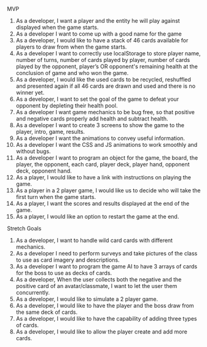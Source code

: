 MVP

1. As a developer, I want a player and the entity he will play against displayed when the game starts.
2. As a developer I want to come up with a good name for the game
3. As a developer, I would like to have a stack of 46 cards available for players to draw from when the game starts.
4. As  a developer I want to correctly use localStorage to store player name, number of turns, number of cards played by player, number of cards played by the opponent, player’s OR opponent's remaining health at the conclusion of game and who won the game.
5. As a developer, I would like the used cards to be recycled, reshuffled and presented again if all 46 cards are drawn and used and there is no winner yet.
7. As a developer, I want to set the goal of the game to defeat your opponent by depleting their health pool.
8. As a developer I want game mechanics to be bug free, so that positive and negative cards properly add health and subtract health.
9. As a developer I want to create 3 screens to show the game to the player, intro, game, results.
10. As a developer I want the animations to convey useful information.
11. As a developer I want the CSS and JS animations to work smoothly and without bugs.
12. As a developer I want to program an object for the game, the board, the player, the opponent, each card, player deck, player hand, opponent deck, opponent hand.
13. As a player, I would like to have a link with instructions on playing the game. 
14. As a player in a 2 player game, I would like us to decide who will take the first turn when the game starts.
15. As a player, I want the scores and results displayed at the end of the game. 
16. As a player, I would like an option to restart the game at the end.
 

Stretch Goals

1. As a developer, I want to handle wild card cards with different mechanics.
2. As a developer I need to perform surveys and take pictures of the class to use as card imagery and descriptions. 
3. As a developer I want to program the game AI to have 3 arrays of cards for the boss to use as decks of cards.
4. As a developer, When the user collects both the negative and the positive card of an avatar/classmate, I want to let the user them concurrently.
5. As a developer, I would like to simulate a 2 player game. 
6. As a developer, I would like to have the player and the boss draw from the same deck of cards.
7. As a developer, I would like to have the capability of adding three types of cards.
8. As a developer, I would like to allow the player create and add more cards.









